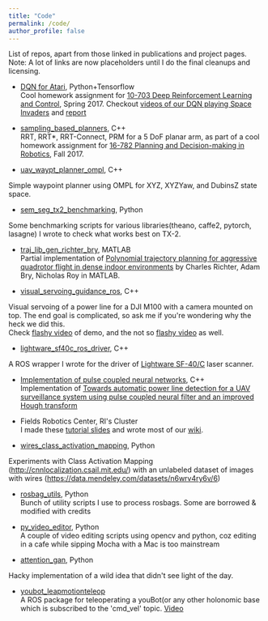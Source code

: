 ```yaml
---
title: "Code"
permalink: /code/
author_profile: false
---
```


List of repos, apart from those linked in publications and project pages.    
Note: A lot of links are now placeholders until I do the final cleanups and licensing. 

- [DQN for Atari](https://github.com/madratman/deeprl_hw2_src), Python+Tensorflow<br/>
Cool homework assignment for [10-703 Deep Reinforcement Learning and Control](https://katefvision.github.io/), Spring 2017. 
Checkout [videos of our DQN playing Space Invaders](https://www.youtube.com/watch?v=tQ2TG76iQ0U&feature=youtu.be) and [report](https://ratneshmadaan.github.io/files/dqn_atari_hw_report.pdf)

- [sampling_based_planners](https://github.com/madratman/sampling_based_planners), C++<br/>
RRT, RRT\*, RRT-Connect, PRM for a 5 DoF planar arm, as part of a cool homework assignment for [16-782 Planning and Decision-making in Robotics](http://www.cs.cmu.edu/~maxim/classes/robotplanning_grad/), Fall 2017. 

- [uav_waypt_planner_ompl](), C++<br/>
<!-- - [uav_waypt_planner_ompl](https://github.com/ratneshmadaan/uav_waypt_planner_ompl), C++<br/> -->
Simple waypoint planner using OMPL for XYZ, XYZYaw, and DubinsZ state space. 

- [sem_seg_tx2_benchmarking](), Python<br/>
<!-- - [sem_seg_tx2_benchmarking](https://github.com/ratneshmadaan/sem_seg_tx2_benchmarking), Python<br/> -->
Some benchmarking scripts for various libraries(theano, caffe2, pytorch, lasagne) I wrote to check what works best on TX-2. 

- [traj_lib_gen_richter_bry](https://github.com/ratneshmadaan/traj_lib_gen_richter_bry), MATLAB<br/>
Partial implementation of [Polynomial trajectory planning for aggressive quadrotor flight in dense indoor environments](https://link.springer.com/chapter/10.1007/978-3-319-28872-7_37) by Charles Richter, Adam Bry, Nicholas Roy in MATLAB. 

- [visual_servoing_guidance_ros](), C++<br/>
<!-- - [visual_servoing_guidance_ros](https://github.com/madratman/visual_servoing_guidance_ros), C++<br/> -->
Visual servoing of a power line for a DJI M100 with a camera mounted on top. The end goal is complicated, so ask me if you're wondering why the heck we did this.  
Check [flashy video](https://www.youtube.com/watch?v=5hpSSbL3lYI) of demo, and the not so [flashy video](https://www.youtube.com/watch?v=_Wie7HQW1x8) as well. 

- [lightware_sf40c_ros_driver](), C++<br/>
<!-- - [lightware_sf40c_ros_driver](https://github.com/madratman/lightware_sf40c_ros_driver), C++<br/> -->
A ROS wrapper I wrote for the driver of [Lightware SF-40/C](http://www.lightware.co.za/shop/en/products/45-sf40c-100-m.html) laser scanner. 

- [Implementation of pulse coupled neural networks](https://github.com/madratman/pcnn_simple), C++<br/>
Implementation of [Towards automatic power line detection for a UAV surveillance system using pulse coupled neural filter and an improved Hough transform](http://link.springer.com/article/10.1007%2Fs00138-009-0206-y)

- Fields Robotics Center, RI's Cluster<br/>
I made these [tutorial slides](https://docs.google.com/presentation/d/14bh9Za6IICLtdIvOABGfegyhjntxrdDrhouFf-usPx0/edit?usp=sharing) and wrote most of our [wiki](https://bitbucket.org/castacks/cluster/wiki/Home). 

- [wires_class_activation_mapping](), Python<br/>
<!-- - [wires_class_activation_mapping](https://github.com/ratneshmadaan/wires_class_activation_mapping), Python<br/> -->
Experiments with Class Activation Mapping (http://cnnlocalization.csail.mit.edu/) with an unlabeled dataset of images with wires (https://data.mendeley.com/datasets/n6wrv4ry6v/6)

- [rosbag_utils](https://github.com/madratman/rosbag_utils), Python<br/>
Bunch of utility scripts I use to process rosbags. Some are borrowed & modified with credits

- [py_video_editor](https://github.com/madratman/py_video_editor), Python<br/>
A couple of video editing scripts using opencv and python, coz editing in a cafe while sipping Mocha with a Mac is too mainstream

- [attention_gan](), Python<br/> 
<!-- - [attention_gan](https://github.com/madratman/attention_gan), Python<br/>  -->
Hacky implementation of a wild idea that didn't see light of the day. 

- [youbot_leapmotionteleop](https://github.com/madratman/youbot_leapmotionteleop)<br/>
A ROS package for teleoperating a youBot(or any other holonomic base which is subscribed to the 'cmd_vel' topic. [Video](https://www.youtube.com/watch?v=Ztvy0X4-qIM&list=UUaZtZjYZYnnL8-3lAkoShdQ)
